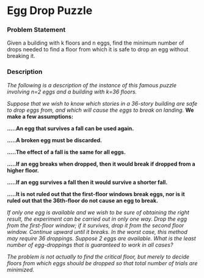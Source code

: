 # Egg Drop Puzzle

### Problem Statement

Given a building with k floors and n eggs, find the minimum number of drops needed to find a floor from which it is safe to drop an egg without breaking it.


### Description


_The following is a description of the instance of this famous puzzle involving n=2 eggs and a building with k=36 floors._

_Suppose that we wish to know which stories in a 36-story building are safe to drop eggs from, and which will cause the eggs to break on landing._ __We make a few assumptions:__

__…..An egg that survives a fall can be used again.__

__…..A broken egg must be discarded.__

__…..The effect of a fall is the same for all eggs.__

__…..If an egg breaks when dropped, then it would break if dropped from a higher floor.__

__…..If an egg survives a fall then it would survive a shorter fall.__

__…..It is not ruled out that the first-floor windows break eggs, nor is it ruled out that the 36th-floor do not cause an egg to break.__

_If only one egg is available and we wish to be sure of obtaining the right result, the experiment can be carried out in only one way. Drop the egg from the first-floor window; if it survives, drop it from the second floor window. Continue upward until it breaks. In the worst case, this method may require 36 droppings. Suppose 2 eggs are available. What is the least number of egg-droppings that is guaranteed to work in all cases?_

_The problem is not actually to find the critical floor, but merely to decide floors from which eggs should be dropped so that total number of trials are minimized._
